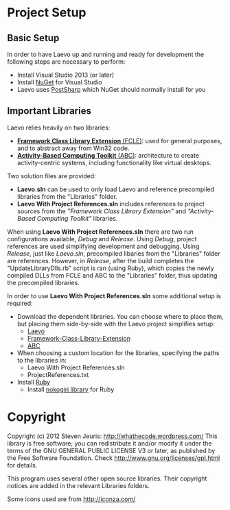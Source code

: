 # Project Setup
## Basic Setup
In order to have Laevo up and running and ready for development the following steps are necessary to perform:

- Install Visual Studio 2013 (or later)
- Install [NuGet](http://www.nuget.org/) for Visual Studio
- Laevo uses [PostSharp](http://www.postsharp.net/) which NuGet should normally install for you

## Important Libraries
Laevo relies heavily on two libraries:

- [__Framework Class Library Extension__ (FCLE)](https://github.com/Whathecode/Framework-Class-Library-Extension): used for general purposes, and to abstract away from Win32 code.
- [__Activity-Based Computing Toolkit__ (ABC)](https://github.com/StevenHouben/ABC): architecture to create activity-centric systems, including functionality like virtual desktops.

Two solution files are provided:

- __Laevo.sln__ can be used to only load Laevo and reference precompiled libraries from the "Libraries" folder.
- __Laevo With Project References.sln__ includes references to project sources from the _"Framework Class Library Extension"_ and _"Activity-Based Computing Toolkit"_ libraries.

When using __Laevo With Project References.sln__ there are two run configurations available, _Debug_ and _Release_. Using _Debug_, project references are used simplifying development and debugging. Using _Release_, just like _Laevo.sln_, precompiled libaries from the "Libraries" folder are references. However, in _Release_, after the build completes the "UpdateLibraryDlls.rb" script is ran (using Ruby), which copies the newly compiled DLLs from FCLE and ABC to the "Libraries" folder, thus updating the precompiled libraries.

In order to use __Laevo With Project References.sln__ some additional setup is required:

- Download the dependent libraries. You can choose where to place them, but placing them side-by-side with the Laevo project simplifies setup:
    - [Laevo](https://bitbucket.org/Whathecode/laevo)
    - [Framework-Class-Library-Extension](https://github.com/Whathecode/Framework-Class-Library-Extension)
    - [ABC](https://github.com/StevenHouben/ABC)
- When choosing a custom location for the libraries, specifying the paths to the libraries in:
    - Laevo With Project References.sln
    - ProjectReferences.txt
- Install [Ruby](https://www.ruby-lang.org/)
    - Install [nokogiri library](http://nokogiri.org/) for Ruby

# Copyright
Copyright (c) 2012 Steven Jeuris: http://whathecode.wordpress.com/
This library is free software; you can redistribute it and/or modify it
under the terms of the GNU GENERAL PUBLIC LICENSE V3 or later, as
published by the Free Software Foundation. Check 
http://www.gnu.org/licenses/gpl.html for details.

This program uses several other open source libraries. Their copyright notices are added in the relevant Libraries folders.

Some icons used are from http://iconza.com/
